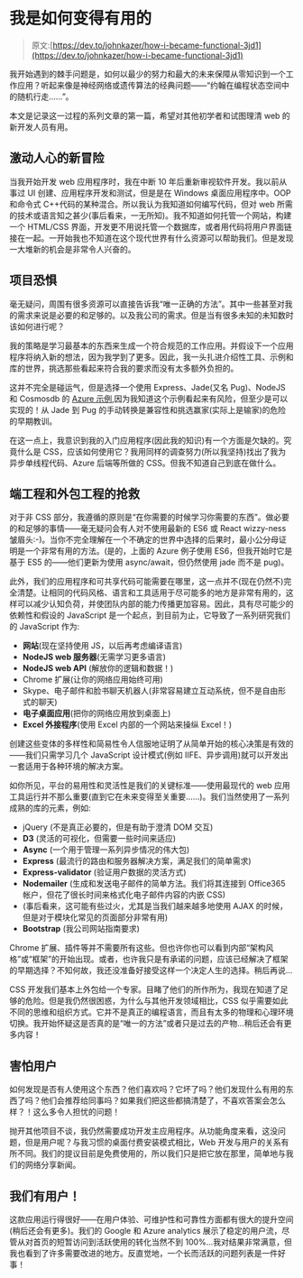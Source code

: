 # 我是如何变得有用的

> 原文:[https://dev.to/johnkazer/how-i-became-functional-3jd1](https://dev.to/johnkazer/how-i-became-functional-3jd1)

我开始遇到的棘手问题是，如何以最少的努力和最大的未来保障从零知识到一个工作应用？听起来像是神经网络或遗传算法的经典问题——“约翰在编程状态空间中的随机行走……”。

本文是记录这一过程的系列文章的第一篇，希望对其他初学者和试图理清 web 的新开发人员有用。

## [](#exciting-new-ventures)激动人心的新冒险

当我开始开发 web 应用程序时，我在中断 10 年后重新审视软件开发。我以前从事过 UI 创建、应用程序开发和测试，但是是在 Windows 桌面应用程序中。OOP 和命令式 C++代码的某种混合。所以我认为我知道如何编写代码，但对 web 所需的技术或语言知之甚少(事后看来，一无所知)。我不知道如何托管一个网站，构建一个 HTML/CSS 界面，开发更不用说托管一个数据库，或者用代码将用户界面链接在一起。一开始我也不知道在这个现代世界有什么资源可以帮助我们。但是发现一大堆新的机会是非常令人兴奋的。

## [](#project-fear)项目恐惧

毫无疑问，周围有很多资源可以直接告诉我“唯一正确的方法”。其中一些甚至对我的需求来说是必要的和足够的。以及我公司的需求。但是当有很多未知的未知数时该如何进行呢？

我的策略是学习最基本的东西来生成一个符合规范的工作应用。并假设下一个应用程序将纳入新的想法，因为我学到了更多。因此，我一头扎进介绍性工具、示例和库的世界，挑选那些看起来符合我的要求而没有太多额外负担的。

这并不完全是碰运气，但是选择一个使用 Express、Jade(又名 Pug)、NodeJS 和 Cosmosdb 的 [Azure 示例](https://docs.microsoft.com/en-us/azure/cosmos-db/sql-api-nodejs-application),因为我知道这个示例看起来有风险，但至少是可以实现的！从 Jade 到 Pug 的手动转换是兼容性和挑选赢家(实际上是输家)的危险的早期教训。

在这一点上，我意识到我的入门应用程序(因此我的知识)有一个方面是欠缺的。究竟什么是 CSS，应该如何使用它？我用同样的调查努力(所以我坚持)找出了我为异步单线程代码、Azure 后端等所做的 CSS。但我不知道自己到底在做什么。

## [](#side-projects-and-outsourcing-to-the-rescue)端工程和外包工程的抢救

对于非 CSS 部分，我遵循的原则是“在你需要的时候学习你需要的东西”。做必要的和足够的事情——毫无疑问会有人对不使用最新的 ES6 或 React wizzy-ness 皱眉头:-)。当你不完全理解在一个不确定的世界中选择的后果时，最小公分母证明是一个非常有用的方法。(是的，上面的 Azure 例子使用 ES6，但我开始时它是基于 ES5 的——他们更新为使用 async/await，但仍然使用 jade 而不是 pug)。

此外，我们的应用程序和可共享代码可能需要在哪里，这一点并不(现在仍然不)完全清楚。让相同的代码风格、语言和工具适用于尽可能多的地方是非常有用的，这样可以减少认知负荷，并使团队内部的能力传播更加容易。因此，具有尽可能少的依赖性和假设的 JavaScript 是一个起点，到目前为止，它导致了一系列研究我们的 JavaScript 作为:

*   **网站**(现在坚持使用 JS，以后再考虑编译语言)
*   **NodeJS web 服务器**(无需学习更多语言)
*   **NodeJS web API** (解放你的逻辑和数据！)
*   Chrome 扩展(让你的网络应用始终可用)
*   Skype、电子邮件和脸书聊天机器人(非常容易建立互动系统，但不是自由形式的聊天)
*   **电子桌面应用**(把你的网络应用放到桌面上)
*   **Excel 外接程序**(使用 Excel 内部的一个网站来操纵 Excel！)

创建这些变体的多样性和简易性令人信服地证明了从简单开始的核心决策是有效的——我们只需学习几个 JavaScript 设计模式(例如 IIFE、异步调用)就可以开发出一套适用于各种环境的解决方案。

如你所见，平台的易用性和灵活性是我们的关键标准——使用最现代的 web 应用工具运行并不那么重要(直到它在未来变得至关重要……)。我们当然使用了一系列成熟的库的元素，例如:

*   jQuery (不是真正必要的，但是有助于澄清 DOM 交互)
*   **D3** (灵活的可视化，但需要一些时间来适应)
*   **Async** (一个用于管理一系列异步情况的伟大包)
*   **Express** (最流行的路由和服务器解决方案，满足我们的简单需求)
*   **Express-validator** (验证用户数据的灵活方式)
*   **Nodemailer** (生成和发送电子邮件的简单方法。我们将其连接到 Office365 帐户，但花了很长时间来格式化电子邮件内容的内嵌 CSS)
*   (事后看来，这可能有些过火，尤其是当我们越来越多地使用 AJAX 的时候，但是对于模块化常见的页面部分非常有用)
*   **Bootstrap** (我公司网站指南要求)

Chrome 扩展、插件等并不需要所有这些。但也许你也可以看到内部“架构风格”或“框架”的开始出现。或者，也许我只是有承诺的问题，应该已经解决了框架的早期选择？不知何故，我还没准备好接受这样一个决定人生的选择。稍后再说...

CSS 开发我们基本上外包给一个专家。目睹了他们的所作所为，我现在知道了足够的危险。但是我仍然很困惑，为什么与其他开发领域相比，CSS 似乎需要如此不同的思维和组织方式。它并不是真正的编程语言，而且有太多的物理和心理环境切换。我开始怀疑这是否真的是“唯一的方法”或者只是过去的产物…稍后还会有更多内容！

## [](#fear-of-users)害怕用户

如何发现是否有人使用这个东西？他们喜欢吗？它坏了吗？他们发现什么有用的东西了吗？他们会推荐给同事吗？如果我们把这些都搞清楚了，不喜欢答案会怎么样？！这么多令人担忧的问题！

抛开其他项目不谈，我仍然需要成功开发主应用程序。从功能角度来看，这没问题，但是用户呢？与我习惯的桌面付费安装模式相比，Web 开发与用户的关系有所不同。我们的提议目前是免费使用的，所以我们只是把它放在那里，简单地与我们的网络分享新闻。

## [](#we-have-users)我们有用户！

这款应用运行得很好——在用户体验、可维护性和可靠性方面都有很大的提升空间(稍后还会有更多)。我们的 Google 和 Azure analytics 展示了稳定的用户流，尽管从对首页的短暂访问到活跃使用的转化当然不到 100%...我对结果非常满意，但我也看到了许多需要改进的地方。反直觉地，一个长而活跃的问题列表是一件好事！
